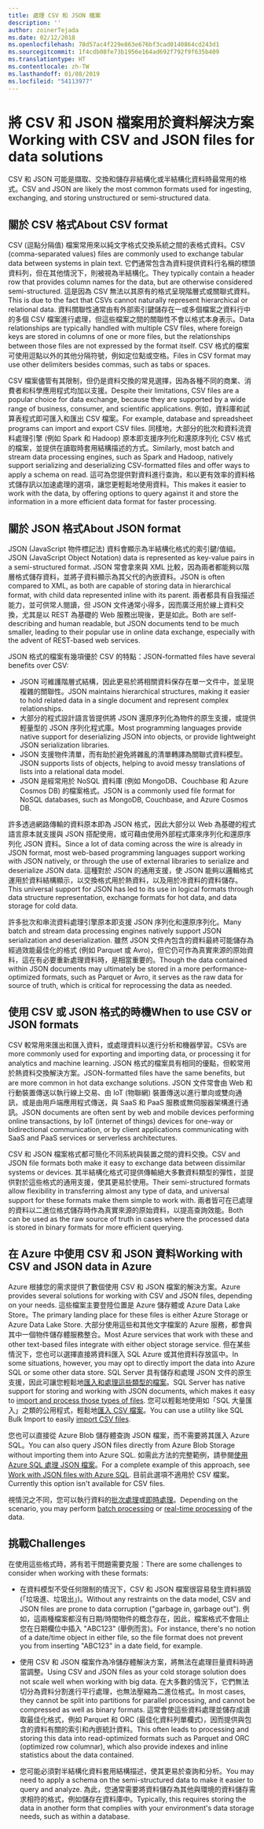 ```yaml
---
title: 處理 CSV 和 JSON 檔案
description: ''
author: zoinerTejada
ms.date: 02/12/2018
ms.openlocfilehash: 78d57ac4f229e863e676bf3cad0140864cd243d1
ms.sourcegitcommit: 1f4cdb08fe73b1956e164ad692f792f9f635b409
ms.translationtype: HT
ms.contentlocale: zh-TW
ms.lasthandoff: 01/08/2019
ms.locfileid: "54113977"
---
```

# <a name="working-with-csv-and-json-files-for-data-solutions"></a><span data-ttu-id="a4859-102">將 CSV 和 JSON 檔案用於資料解決方案</span><span class="sxs-lookup"><span data-stu-id="a4859-102">Working with CSV and JSON files for data solutions</span></span>

<span data-ttu-id="a4859-103">CSV 和 JSON 可能是擷取、交換和儲存非結構化或半結構化資料時最常用的格式。</span><span class="sxs-lookup"><span data-stu-id="a4859-103">CSV and JSON are likely the most common formats used for ingesting, exchanging, and storing unstructured or semi-structured data.</span></span>

## <a name="about-csv-format"></a><span data-ttu-id="a4859-104">關於 CSV 格式</span><span class="sxs-lookup"><span data-stu-id="a4859-104">About CSV format</span></span>

<span data-ttu-id="a4859-105">CSV (逗點分隔值) 檔案常用來以純文字格式交換系統之間的表格式資料。</span><span class="sxs-lookup"><span data-stu-id="a4859-105">CSV (comma-separated values) files are commonly used to exchange tabular data between systems in plain text.</span></span> <span data-ttu-id="a4859-106">它們通常包含為資料提供資料行名稱的標頭資料列，但在其他情況下，則被視為半結構化。</span><span class="sxs-lookup"><span data-stu-id="a4859-106">They typically contain a header row that provides column names for the data, but are otherwise considered semi-structured.</span></span> <span data-ttu-id="a4859-107">這是因為 CSV 無法以其原有的格式呈現階層式或關聯式資料。</span><span class="sxs-lookup"><span data-stu-id="a4859-107">This is due to the fact that CSVs cannot naturally represent hierarchical or relational data.</span></span> <span data-ttu-id="a4859-108">資料關聯性通常由有外部索引鍵儲存在一或多個檔案之資料行中的多個 CSV 檔案進行處理，但這些檔案之間的關聯性不會以格式本身表示。</span><span class="sxs-lookup"><span data-stu-id="a4859-108">Data relationships are typically handled with multiple CSV files, where foreign keys are stored in columns of one or more files, but the relationships between those files are not expressed by the format itself.</span></span> <span data-ttu-id="a4859-109">CSV 格式的檔案可使用逗點以外的其他分隔符號，例如定位點或空格。</span><span class="sxs-lookup"><span data-stu-id="a4859-109">Files in CSV format may use other delimiters besides commas, such as tabs or spaces.</span></span>

<span data-ttu-id="a4859-110">CSV 檔案儘管有其限制，但仍是資料交換的常見選擇，因為各種不同的商業、消費者和科學應用程式均加以支援。</span><span class="sxs-lookup"><span data-stu-id="a4859-110">Despite their limitations, CSV files are a popular choice for data exchange, because they are supported by a wide range of business, consumer, and scientific applications.</span></span> <span data-ttu-id="a4859-111">例如，資料庫和試算表程式即可匯入和匯出 CSV 檔案。</span><span class="sxs-lookup"><span data-stu-id="a4859-111">For example, database and spreadsheet programs can import and export CSV files.</span></span> <span data-ttu-id="a4859-112">同樣地，大部分的批次和資料流資料處理引擎 (例如 Spark 和 Hadoop) 原本即支援序列化和還原序列化 CSV 格式的檔案，並提供在讀取時套用結構描述的方式。</span><span class="sxs-lookup"><span data-stu-id="a4859-112">Similarly, most batch and stream data processing engines, such as Spark and Hadoop, natively support serializing and deserializing CSV-formatted files and offer ways to apply a schema on read.</span></span> <span data-ttu-id="a4859-113">這可為您提供對資料進行查詢，和以更有效率的資料格式儲存訊以加速處理的選項，讓您更輕鬆地使用資料。</span><span class="sxs-lookup"><span data-stu-id="a4859-113">This makes it easier to work with the data, by offering options to query against it and store the information in a more efficient data format for faster processing.</span></span>

## <a name="about-json-format"></a><span data-ttu-id="a4859-114">關於 JSON 格式</span><span class="sxs-lookup"><span data-stu-id="a4859-114">About JSON format</span></span>

<span data-ttu-id="a4859-115">JSON (JavaScript 物件標記法) 資料會顯示為半結構化格式的索引鍵/值組。</span><span class="sxs-lookup"><span data-stu-id="a4859-115">JSON (JavaScript Object Notation) data is represented as key-value pairs in a semi-structured format.</span></span> <span data-ttu-id="a4859-116">JSON 常會拿來與 XML 比較，因為兩者都能夠以階層格式儲存資料，並將子資料顯示為其父代的內嵌資料。</span><span class="sxs-lookup"><span data-stu-id="a4859-116">JSON is often compared to XML, as both are capable of storing data in hierarchical format, with child data represented inline with its parent.</span></span> <span data-ttu-id="a4859-117">兩者都具有自我描述能力，並可供常人閱讀，但 JSON 文件通常小得多，因而廣泛用於線上資料交換，尤其是以 REST 為基礎的 Web 服務出現後，更是如此。</span><span class="sxs-lookup"><span data-stu-id="a4859-117">Both are self-describing and human readable, but JSON documents tend to be much smaller, leading to their popular use in online data exchange, especially with the advent of REST-based web services.</span></span>

<span data-ttu-id="a4859-118">JSON 格式的檔案有幾項優於 CSV 的特點：</span><span class="sxs-lookup"><span data-stu-id="a4859-118">JSON-formatted files have several benefits over CSV:</span></span>

- <span data-ttu-id="a4859-119">JSON 可維護階層式結構，因此更易於將相關資料保存在單一文件中，並呈現複雜的關聯性。</span><span class="sxs-lookup"><span data-stu-id="a4859-119">JSON maintains hierarchical structures, making it easier to hold related data in a single document and represent complex relationships.</span></span>
- <span data-ttu-id="a4859-120">大部分的程式設計語言皆提供將 JSON 還原序列化為物件的原生支援，或提供輕量型的 JSON 序列化程式庫。</span><span class="sxs-lookup"><span data-stu-id="a4859-120">Most programming languages provide native support for deserializing JSON into objects, or provide lightweight JSON serialization libraries.</span></span>
- <span data-ttu-id="a4859-121">JSON 支援物件清單，而有助於避免將雜亂的清單轉譯為關聯式資料模型。</span><span class="sxs-lookup"><span data-stu-id="a4859-121">JSON supports lists of objects, helping to avoid messy translations of lists into a relational data model.</span></span>
- <span data-ttu-id="a4859-122">JSON 是經常用於 NoSQL 資料庫 (例如 MongoDB、Couchbase 和 Azure Cosmos DB) 的檔案格式。</span><span class="sxs-lookup"><span data-stu-id="a4859-122">JSON is a commonly used file format for NoSQL databases, such as MongoDB, Couchbase, and Azure Cosmos DB.</span></span>

<span data-ttu-id="a4859-123">許多透過網路傳輸的資料原本即為 JSON 格式，因此大部分以 Web 為基礎的程式語言原本就支援與 JSON 搭配使用，或可藉由使用外部程式庫來序列化和還原序列化 JSON 資料。</span><span class="sxs-lookup"><span data-stu-id="a4859-123">Since a lot of data coming across the wire is already in JSON format, most web-based programming languages support working with JSON natively, or through the use of external libraries to serialize and deserialize JSON data.</span></span> <span data-ttu-id="a4859-124">這種對於 JSON 的通用支援，使 JSON 能夠以邏輯格式運用於資料結構顯示，以交換格式用於熱資料，以及用於冷資料的資料儲存。</span><span class="sxs-lookup"><span data-stu-id="a4859-124">This universal support for JSON has led to its use in logical formats through data structure representation, exchange formats for hot data, and data storage for cold data.</span></span>

<span data-ttu-id="a4859-125">許多批次和串流資料處理引擎原本即支援 JSON 序列化和還原序列化。</span><span class="sxs-lookup"><span data-stu-id="a4859-125">Many batch and stream data processing engines natively support JSON serialization and deserialization.</span></span> <span data-ttu-id="a4859-126">雖然 JSON 文件內包含的資料最終可能儲存為經過效能最佳化的格式 (例如 Parquet 或 Avro)，但它仍可作為真實來源的原始資料，這在有必要重新處理資料時，是相當重要的。</span><span class="sxs-lookup"><span data-stu-id="a4859-126">Though the data contained within JSON documents may ultimately be stored in a more performance-optimized formats, such as Parquet or Avro, it serves as the raw data for source of truth, which is critical for reprocessing the data as needed.</span></span>

## <a name="when-to-use-csv-or-json-formats"></a><span data-ttu-id="a4859-127">使用 CSV 或 JSON 格式的時機</span><span class="sxs-lookup"><span data-stu-id="a4859-127">When to use CSV or JSON formats</span></span>

<span data-ttu-id="a4859-128">CSV 較常用來匯出和匯入資料，或處理資料以進行分析和機器學習。</span><span class="sxs-lookup"><span data-stu-id="a4859-128">CSVs are more commonly used for exporting and importing data, or processing it for analytics and machine learning.</span></span> <span data-ttu-id="a4859-129">JSON 格式的檔案具有相同的優點，但較常用於熱資料交換解決方案。</span><span class="sxs-lookup"><span data-stu-id="a4859-129">JSON-formatted files have the same benefits, but are more common in hot data exchange solutions.</span></span> <span data-ttu-id="a4859-130">JSON 文件常會由 Web 和行動裝置傳送以執行線上交易、由 IoT (物聯網) 裝置傳送以進行單向或雙向通訊，或是由用戶端應用程式傳送，與 SaaS 和 PaaS 服務或無伺服器架構進行通訊。</span><span class="sxs-lookup"><span data-stu-id="a4859-130">JSON documents are often sent by web and mobile devices performing online transactions, by IoT (internet of things) devices for one-way or bidirectional communication, or by client applications communicating with SaaS and PaaS services or serverless architectures.</span></span>

<span data-ttu-id="a4859-131">CSV 和 JSON 檔案格式都可簡化不同系統與裝置之間的資料交換。</span><span class="sxs-lookup"><span data-stu-id="a4859-131">CSV and JSON file formats both make it easy to exchange data between dissimilar systems or devices.</span></span> <span data-ttu-id="a4859-132">其半結構化格式可提供傳輸絕大多數資料類型的彈性，並提供對於這些格式的通用支援，使其更易於使用。</span><span class="sxs-lookup"><span data-stu-id="a4859-132">Their semi-structured formats allow flexibility in transferring almost any type of data, and universal support for these formats make them simple to work with.</span></span> <span data-ttu-id="a4859-133">兩者皆可在已處理的資料以二進位格式儲存時作為真實來源的原始資料，以提高查詢效能。</span><span class="sxs-lookup"><span data-stu-id="a4859-133">Both can be used as the raw source of truth in cases where the processed data is stored in binary formats for more efficient querying.</span></span>

## <a name="working-with-csv-and-json-data-in-azure"></a><span data-ttu-id="a4859-134">在 Azure 中使用 CSV 和 JSON 資料</span><span class="sxs-lookup"><span data-stu-id="a4859-134">Working with CSV and JSON data in Azure</span></span>

<span data-ttu-id="a4859-135">Azure 根據您的需求提供了數個使用 CSV 和 JSON 檔案的解決方案。</span><span class="sxs-lookup"><span data-stu-id="a4859-135">Azure provides several solutions for working with CSV and JSON files, depending on your needs.</span></span> <span data-ttu-id="a4859-136">這些檔案主要登陸位置是 Azure 儲存體或 Azure Data Lake Store。</span><span class="sxs-lookup"><span data-stu-id="a4859-136">The primary landing place for these files is either Azure Storage or Azure Data Lake Store.</span></span> <span data-ttu-id="a4859-137">大部分使用這些和其他文字檔案的 Azure 服務，都會與其中一個物件儲存體服務整合。</span><span class="sxs-lookup"><span data-stu-id="a4859-137">Most Azure services that work with these and other text-based files integrate with either object storage service.</span></span> <span data-ttu-id="a4859-138">但在某些情況下，您也可以選擇直接將資料匯入 SQL Azure 或其他資料存放區中。</span><span class="sxs-lookup"><span data-stu-id="a4859-138">In some situations, however, you may opt to directly import the data into Azure SQL or some other data store.</span></span> <span data-ttu-id="a4859-139">SQL Server 具有儲存和處理 JSON 文件的原生支援，因此可讓您輕鬆地[匯入和處理這些類型的檔案](/sql/relational-databases/json/import-json-documents-into-sql-server)。</span><span class="sxs-lookup"><span data-stu-id="a4859-139">SQL Server has native support for storing and working with JSON documents, which makes it easy to [import and process those types of files](/sql/relational-databases/json/import-json-documents-into-sql-server).</span></span> <span data-ttu-id="a4859-140">您可以輕鬆地使用如「SQL 大量匯入」之類的公用程式，輕鬆地[匯入 CSV 檔案](/sql/relational-databases/json/import-json-documents-into-sql-server)。</span><span class="sxs-lookup"><span data-stu-id="a4859-140">You can use a utility like SQL Bulk Import to easily [import CSV files](/sql/relational-databases/json/import-json-documents-into-sql-server).</span></span>

<span data-ttu-id="a4859-141">您也可以直接從 Azure Blob 儲存體查詢 JSON 檔案，而不需要將其匯入 Azure SQL。</span><span class="sxs-lookup"><span data-stu-id="a4859-141">You can also query JSON files directly from Azure Blob Storage without importing them into Azure SQL.</span></span> <span data-ttu-id="a4859-142">如需此方法的完整範例，請參閱[使用 Azure SQL 處理 JSON 檔案](https://medium.com/@mauridb/work-with-json-files-with-azure-sql-8946f066ddd4)。</span><span class="sxs-lookup"><span data-stu-id="a4859-142">For a complete example of this approach, see [Work with JSON files with Azure SQL](https://medium.com/@mauridb/work-with-json-files-with-azure-sql-8946f066ddd4).</span></span> <span data-ttu-id="a4859-143">目前此選項不適用於 CSV 檔案。</span><span class="sxs-lookup"><span data-stu-id="a4859-143">Currently this option isn't available for CSV files.</span></span>

<span data-ttu-id="a4859-144">視情況之不同，您可以執行資料的[批次處理](../big-data/batch-processing.md)或[即時處理](../big-data/real-time-processing.md)。</span><span class="sxs-lookup"><span data-stu-id="a4859-144">Depending on the scenario, you may perform [batch processing](../big-data/batch-processing.md) or [real-time processing](../big-data/real-time-processing.md) of the data.</span></span>

## <a name="challenges"></a><span data-ttu-id="a4859-145">挑戰</span><span class="sxs-lookup"><span data-stu-id="a4859-145">Challenges</span></span>

<span data-ttu-id="a4859-146">在使用這些格式時，將有若干問題需要克服：</span><span class="sxs-lookup"><span data-stu-id="a4859-146">There are some challenges to consider when working with these formats:</span></span>

- <span data-ttu-id="a4859-147">在資料模型不受任何限制的情況下，CSV 和 JSON 檔案很容易發生資料損毀 (「垃圾進、垃圾出」)。</span><span class="sxs-lookup"><span data-stu-id="a4859-147">Without any restraints on the data model, CSV and JSON files are prone to data corruption ("garbage in, garbage out").</span></span> <span data-ttu-id="a4859-148">例如，這兩種檔案都沒有日期/時間物件的概念存在，因此，檔案格式不會阻止您在日期欄位中插入 "ABC123" (舉例而言)。</span><span class="sxs-lookup"><span data-stu-id="a4859-148">For instance, there's no notion of a date/time object in either file, so the file format does not prevent you from inserting "ABC123" in a date field, for example.</span></span>

- <span data-ttu-id="a4859-149">使用 CSV 和 JSON 檔案作為冷儲存體解決方案，將無法在處理巨量資料時適當調整。</span><span class="sxs-lookup"><span data-stu-id="a4859-149">Using CSV and JSON files as your cold storage solution does not scale well when working with big data.</span></span> <span data-ttu-id="a4859-150">在大多數的情況下，它們無法切分為資料分割進行平行處理，也無法壓縮為二進位格式。</span><span class="sxs-lookup"><span data-stu-id="a4859-150">In most cases, they cannot be split into partitions for parallel processing, and cannot be compressed as well as binary formats.</span></span> <span data-ttu-id="a4859-151">這常會使這些資料處理並儲存成讀取最佳化格式，例如 Parquet 和 ORC (最佳化資料列單欄式)，因而提供與包含的資料有關的索引和內嵌統計資料。</span><span class="sxs-lookup"><span data-stu-id="a4859-151">This often leads to processing and storing this data into read-optimized formats such as Parquet and ORC (optimized row columnar), which also provide indexes and inline statistics about the data contained.</span></span>

- <span data-ttu-id="a4859-152">您可能必須對半結構化資料套用結構描述，使其更易於查詢和分析。</span><span class="sxs-lookup"><span data-stu-id="a4859-152">You may need to apply a schema on the semi-structured data to make it easier to query and analyze.</span></span> <span data-ttu-id="a4859-153">為此，您通常需要將資料儲存為其他與環境的資料儲存需求相符的格式，例如儲存在資料庫中。</span><span class="sxs-lookup"><span data-stu-id="a4859-153">Typically, this requires storing the data in another form that complies with your environment's data storage needs, such as within a database.</span></span>
